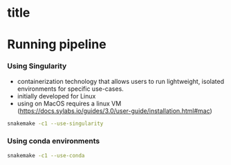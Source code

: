 # title

# Running pipeline 
### Using Singularity
- containerization technology that allows users to run lightweight, isolated environments for specific use-cases.
- initially developed for Linux
- using on MacOS requires a linux VM (https://docs.sylabs.io/guides/3.0/user-guide/installation.html#mac)

``` bash
snakemake -c1 --use-singularity
```

### Using conda environments
``` bash
snakemake -c1 --use-conda
```